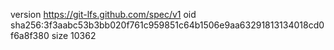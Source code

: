 version https://git-lfs.github.com/spec/v1
oid sha256:3f3aabc53b3bb020f761c959851c64b1506e9aa63291813134018cd0f6a8f380
size 10362
